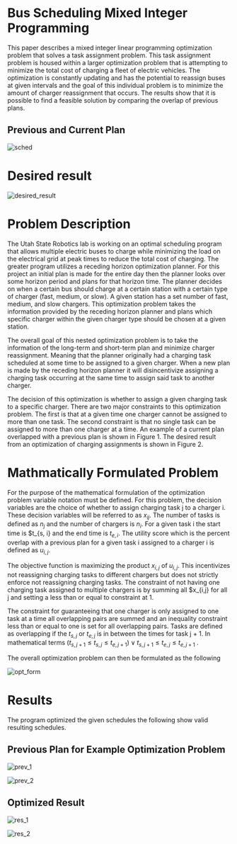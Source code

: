 # Bus Scheduling Mixed Integer Programming 

This paper describes a mixed integer linear programming optimization problem that solves a task assignment problem. This task assignment problem is housed within a larger optimization problem that is attempting to minimize the total cost of charging a fleet of electric vehicles. The optimization is constantly updating and has the potential to reassign buses at given intervals and the goal of this individual problem is to minimize the amount of charger reassignment that occurs. The results show that it is possible to find a feasible solution by comparing the overlap of previous plans.
## Previous and Current Plan
![sched](https://user-images.githubusercontent.com/93363769/214746592-c7352b93-dea3-4e9e-96d2-b59dd1722653.jpg)
# Desired result
![desired_result](https://user-images.githubusercontent.com/93363769/214746783-c0156566-4fda-4f6b-afce-8a2fd8ee16b3.jpg)

# Problem Description

The Utah State Robotics lab is working on an optimal scheduling program that allows multiple electric buses to charge while minimizing the load on the electrical grid at peak times to reduce the total cost of charging. The greater program utilizes a receding horizon optimization planner. For this project an initial plan is made for the entire day then the planner looks over some horizon period and plans for that horizon time. The planner decides on when a certain bus should charge at a certain station with a certain type of charger (fast, medium, or slow). A given station has a set number of fast, medium, and slow chargers. This optimization problem takes the information provided by the receding horizon planner and plans which specific charger within the given charger type should be chosen at a given station.

The overall goal of this nested optimization problem is to take the information of the long-term and short-term plan and minimize charger reassignment. Meaning that the planner originally had a charging task scheduled at some time to be assigned to a given charger. When a new plan is made by the receding horizon planner it will disincentivize assigning a charging task occurring at the same time to assign said task to another charger.  

The decision of this optimization is whether to assign a given charging task to a specific charger. There are two major constraints to this optimization problem. The first is that at a given time one charger cannot be assigned to more than one task. The second constraint is that no single task can be assigned to more than one charger at a time. An example of a current plan overlapped with a previous plan is shown in Figure 1. The desired result from an optimization of charging assignments is shown in Figure 2.

# Mathmatically Formulated Problem
For the purpose of the mathematical formulation of the optimization problem variable
notation must be defined. For this problem, the decision variables are the
choice of whether to assign charging task j to a charger i. These decision
variables will be referred to as $x_{ij}$. The number of tasks is
defined as $n_j$ and the number of chargers
is $n_i$. For a given task i the start time is $t_{s, i} and the end time is $t_{e,i}$. The utility score which is the percent overlap with a previous plan for a given task i assigned to a
charger i is defined as $u_{i,j}$.

The objective function is maximizing the product $x_{i,j}$ of $u_{i,j}$. This incentivizes not
reassigning charging tasks to different chargers but does not strictly enforce
not reassigning charging tasks. The constraint of not having one charging task
assigned to multiple chargers is by summing all $x_{i,j} for all j and setting a less than or equal to
constraint at 1.

The constraint for guaranteeing that one charger is only assigned to one task at a
time all overlapping pairs are summed and an inequality constraint less than or
equal to one is set for all overlapping pairs. Tasks are defined as overlapping
if the $t_{s,j}$ or $t_{e,j}$ is in between the times for task j + 1. In
mathematical terms $(t_{s,j + 1} \leq t_{s,j} \leq t_{e,j +1}) \lor t_{s,j + 1} \leq t_{e,j} \leq t_{e,j+1}$ .

The overall optimization problem can then be formulated as the following

![opt_form](https://user-images.githubusercontent.com/93363769/214747838-501b054a-7293-4bec-8bae-4980448c4e34.jpg)

# Results 
The program optimized the given schedules the following show valid resulting schedules.
## Previous Plan for Example Optimization Problem
![prev_1](https://user-images.githubusercontent.com/93363769/214748259-f28863d7-3c1c-432c-ae27-398e04604451.jpg)


![prev_2](https://user-images.githubusercontent.com/93363769/214748355-a4018d88-7837-4bdc-b970-5c9ea3e03bdf.jpg)

## Optimized Result

![res_1](https://user-images.githubusercontent.com/93363769/214748442-3b60089a-db29-403f-b794-eb28c1461864.jpg)

![res_2](https://user-images.githubusercontent.com/93363769/214748457-4b7dd8ff-934d-4259-99c7-2d9f8e9fc8c9.jpg)

